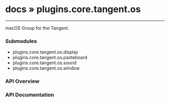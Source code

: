 # [docs](index.md) » plugins.core.tangent.os
---

macOS Group for the Tangent.

<style type="text/css">
	a { text-decoration: none; }
	a:hover { text-decoration: underline; }
	th { background-color: #DDDDDD; vertical-align: top; padding: 3px; }
	td { width: 100%; background-color: #EEEEEE; vertical-align: top; padding: 3px; }
	table { width: 100% ; border: 1px solid #0; text-align: left; }
	section > table table td { width: 0; }
</style>
<link rel="stylesheet" href="../../css/docs.css" type="text/css" media="screen" />
<h3>Submodules</h3>
<ul>
<li><a href="plugins.core.tangent.os.display.md">plugins.core.tangent.os.display</a></li>
<li><a href="plugins.core.tangent.os.pasteboard.md">plugins.core.tangent.os.pasteboard</a></li>
<li><a href="plugins.core.tangent.os.sound.md">plugins.core.tangent.os.sound</a></li>
<li><a href="plugins.core.tangent.os.window.md">plugins.core.tangent.os.window</a></li>
</ul>
<h3>API Overview</h3>
<ul>
</ul>
<h3>API Documentation</h3>
